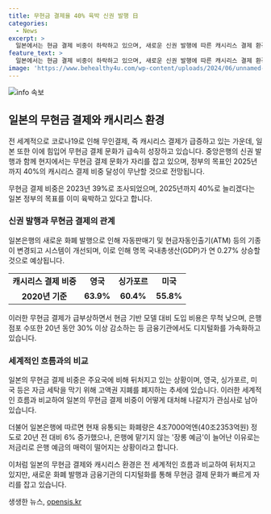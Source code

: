 ```yaml
---
title: 무현금 결제율 40% 육박 신권 발행 日
categories:
  - News
excerpt: >
  일본에서는 현금 결제 비중이 하락하고 있으며, 새로운 신권 발행에 따른 캐시리스 결제 환경이 변화하고 있다. 2025년까지 40%의 캐시리스 결제 비중을 목표로 하고 있는 일본 정부는 이미 이에 육박해 있으며, 현금 기반 모델 대비 도입 비용은 절반이 채 안 된다는 점이 특징이다. 또한, 일본의 무현금 결제 비중은 주요 국가 대비 뒤처지고 있으며, 화폐량은 20년 전 대비 6% 증가하였으며, 1만엔권으로 발행된 지폐는 60% 증가한 것으로 알려졌다.
feature_text: >
  일본에서는 현금 결제 비중이 하락하고 있으며, 새로운 신권 발행에 따른 캐시리스 결제 환경이 변화하고 있다. 2025년까지 40%의 캐시리스 결제 비중을 목표로 하고 있는 일본 정부는 이미 이에 육박해 있으며, 현금 기반 모델 대비 도입 비용은 절반이 채 안 된다는 점이 특징이다. 또한, 일본의 무현금 결제 비중은 주요 국가 대비 뒤처지고 있으며, 화폐량은 20년 전 대비 6% 증가하였으며, 1만엔권으로 발행된 지폐는 60% 증가한 것으로 알려졌다.
image: 'https://www.behealthy4u.com/wp-content/uploads/2024/06/unnamed-file.png'
---
```


<p><img src="https://www.behealthy4u.com/wp-content/uploads/2024/06/unnamed-file.png" alt="info 속보" /></p>

<h2 data-ke-size="size26">일본의 무현금 결제와 캐시리스 환경</h2>

<p>전 세계적으로 코로나19로 인해 무인결제, 즉 캐시리스 결제가 급증하고 있는 가운데, 일본 또한 이에 힘입어 무현금 결제 문화가 급속히 성장하고 있습니다. 중앙은행의 신권 발행과 함께 현지에서는 무현금 결제 문화가 자리를 잡고 있으며, 정부의 목표인 2025년까지 40%의 캐시리스 결제 비중 달성이 무난할 것으로 전망됩니다.</p>

<p data-ke-size="size16">무현금 결제 비중은 2023년 39%로 조사되었으며, 2025년까지 40%로 늘리겠다는 일본 정부의 목표를 이미 육박하고 있다고 합니다.</p>

<h3>신권 발행과 무현금 결제의 관계</h3>

<p>일본은행의 새로운 화폐 발행으로 인해 자동판매기 및 현금자동인출기(ATM) 등의 기종이 변경되고 시스템이 개선되며, 이로 인해 명목 국내총생산(GDP)가 연 0.27% 상승할 것으로 예상됩니다.</p>

<table>
  <tr>
    <td style="text-align: center; height: 17px;"><b>캐시리스 결제 비중</b></td>
    <td style="text-align: center; height: 17px;"><b>영국</b></td>
    <td style="text-align: center; height: 17px;"><b>싱가포르</b></td>
    <td style="text-align: center; height: 17px;"><b>미국</b></td>
  </tr>
  <tr>
    <td style="text-align: center; height: 17px;"><b>2020년 기준</b></td>
    <td style="text-align: center; height: 17px;"><b>63.9%</b></td>
    <td style="text-align: center; height: 17px;"><b>60.4%</b></td>
    <td style="text-align: center; height: 17px;"><b>55.8%</b></td>
  </tr>
</table>

<p data-ke-size="size16">이러한 무현금 결제가 급부상하면서 현금 기반 모델 대비 도입 비용은 무척 낮으며, 은행 점포 수또한 20년 동안 30% 이상 감소하는 등 금융기관에서도 디지털화를 가속화하고 있습니다.</p>

<h3>세계적인 흐름과의 비교</h3>

<p>일본의 무현금 결제 비중은 주요국에 비해 뒤처지고 있는 상황이며, 영국, 싱가포르, 미국 등은 자금 세탁을 막기 위해 고액권 지폐를 폐지하는 추세에 있습니다. 이러한 세계적인 흐름과 비교하여 일본의 무현금 결제 비중이 어떻게 대처해 나갈지가 관심사로 남아있습니다.</p>

<p data-ke-size="size16">더불어 일본은행에 따르면 현재 유통되는 화폐량은 4조7000억엔(40조2353억원) 정도로 20년 전 대비 6% 증가했으나, 은행에 맡기지 않는 '장롱 예금'이 늘어난 이유로는 저금리로 은행 예금의 매력이 떨어지는 상황이라고 합니다.</p>

<p>이처럼 일본의 무현금 결제와 캐시리스 환경은 전 세계적인 흐름과 비교하여 뒤처지고 있지만, 새로운 화폐 발행과 금융기관의 디지털화를 통해 무현금 결제 문화가 빠르게 자리를 잡고 있습니다.</p>
생생한 뉴스, <a href="https://opensis.kr" rel="dofollow">opensis.kr</a>


